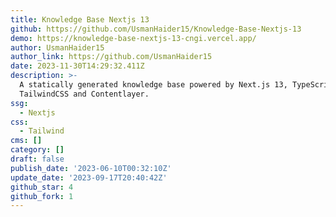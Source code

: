 ```yaml
---
title: Knowledge Base Nextjs 13
github: https://github.com/UsmanHaider15/Knowledge-Base-Nextjs-13
demo: https://knowledge-base-nextjs-13-cngi.vercel.app/
author: UsmanHaider15
author_link: https://github.com/UsmanHaider15
date: 2023-11-30T14:29:32.411Z
description: >-
  A statically generated knowledge base powered by Next.js 13, TypeScript,
  TailwindCSS and Contentlayer.
ssg:
  - Nextjs
css:
  - Tailwind
cms: []
category: []
draft: false
publish_date: '2023-06-10T00:32:10Z'
update_date: '2023-09-17T20:40:42Z'
github_star: 4
github_fork: 1
---
```

